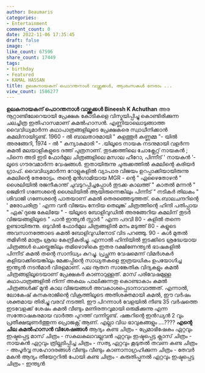 ```yaml
---
author: Beaumaris
categories:
- Entertainment
comment_count: 0
date: 2022-11-06 17:35:45
draft: false
image: ''
like_count: 67596
share_count: 17449
tags:
- birthday
- Featured
- KAMAL HASSAN
title: ഉലകനായകന് പൊറന്തനാൾ വാഴ്ത്തുക്കൾ, ആശംസകൾ നേരാം ...
view_count: 1586277
---
```


**ഉലകനായകന് പൊറന്തനാൾ വാഴ്ത്തുക്കൾ** **Bineesh K Achuthan** അര നൂറ്റാണ്ടിലേറെയായി പ്രേക്ഷക കോടികളെ വിസ്മയിപ്പിച്ചു കൊണ്ടിരിക്കുന്ന ചലച്ചിത്ര ഇതിഹാസമാണ് കമൽഹാസൻ. എണ്ണിയാലൊടുങ്ങാത്ത വൈവിധ്യമാർന്ന കഥാപാത്രങ്ങളിലൂടെ പ്രേക്ഷകരെ സ്വാധീനിക്കാൻ കമലിനായിട്ടുണ്ട്. 1960 - ൽ ബാലതാരമായി " കുളത്തൂർ കണ്ണമ്മ "- യിൽ അരങ്ങേറി, 1974 - ൽ " കന്യാകുമാരി "- .യിലൂടെ നായക നടനുമായി വളർന്ന കമൽ മലയാളികളുടെ ദത്ത് പുത്രനാണ്. തുടക്കത്തിലെ ചോക്ലേറ്റ് നായകൻ ; പിന്നെ അടി ഇടി ഫോർമുല ചിത്രങ്ങളിലെ മസാല ഹീറോ, പിന്നീട് ' നായകൻ '- ലൂടെ ഗൗരവമാർന്ന വേഷങ്ങൾ. ഇതായിരുന്നു ചുരുക്കത്തിൽ കമലിന്റെ കരിയർ ഗ്രാഫ്. വൈവിധ്യമാർന്ന റോളുകളിൽ വ്യാപാര വിജയം ഉറപ്പാക്കിയായിരുന്നു കമലിന്റെ തേരോട്ടം. തന്റെ മുൻഗാമിയായ MGR - ന്റെ " ഏഴൈതോഴൻ " ശൈലിയിൽ രജനീകാന്ത് ചുവടുറപ്പിച്ചപ്പോൾ തുടക്ക കാലത്ത് " കാതൽ മന്നൻ " ജെമിനി ഗണേശന്റെ ശൈലിയിൽ ആയിരുന്നെങ്കിലും പിന്നീട് " നടികർ തിലകം " ശിവാജി ഗണേശന്റെ പാതയാണ് കമൽ തെരഞ്ഞെടുത്തത്. കെ.ബാലചന്ദറിന്റെ ' മരോചരിത്ര ' എന്ന വൻ വിജയം നേടിയ തെലുങ്ക് ചിത്രത്തിന്റെ ഹിന്ദി പതിപ്പായ " ഏക് ദുജെ കേലിയേ " - യിലൂടെ ബോളിവുഡിൽ അരങ്ങേറിയ കമലിന് തുടർ വിജയങ്ങളിലൂടെ " പാൻ ഇന്ത്യൻ സ്റ്റാർ " എന്ന പദവി 80 - കളിൽ തന്നെ ഉണ്ടായിരുന്നു. ഒടുവിൽ ഫോർമുല ചിത്രങ്ങളിൽ മനം മടുത്ത് 80 - കളുടെ അവസാനത്തോടെ കമൽ ബോളിവുഡിനോട് വിട പറഞ്ഞു. 90 - കൾ മുതൽ തമിഴിൽ മാത്രം ശ്രദ്ധ കേന്ദ്രീകരിച്ചു. എന്നാൽ ഹിന്ദിയിൽ ഇടക്കിടെ ശ്രദ്ധേയായ ചിത്രങ്ങൾ ചെയ്തെങ്കിലും തമിഴൊഴികെ ഇതര ദക്ഷിണേന്ത്യൻ ഭാഷകളിൽ പിന്നീട് കമൽ തന്റെ സാനിധ്യം കുറച്ചു. പ്രച്ഛന്ന വേഷമെന്ന് വിമർശകർ കളിയാക്കിയെങ്കിലും മേക്കപ്പിന്റെ സാധ്യതകളെ ഇത്രയധികം ഉപയോഗിച്ച ഇന്ത്യൻ നടൻമാർ വിരളമാണ്. പല നൂതന സാങ്കേതിക വിദ്യകളും കമൽ ചിത്രങ്ങളിലൂടെയാണ് പ്രേക്ഷകർ കാണാറുള്ളത്. മാസ് പരിവേഷമുള്ള കഥാപാത്രങ്ങളിൽ നിന്ന് അകലം പാലിക്കുന്നതു കൊണ്ടാകാം കമൽ ചിത്രങ്ങൾക്ക് മുൻ കാല വിജയങ്ങൾ അവകാശപ്പെടാനാവാത്തത്. എന്നാൽ, ലോകേഷ് കനകരാജിന്റെ വിക്രത്തിലൂടെ അതിശക്തമായി കമൽ, ഈ വർഷം ശക്തമായ തിരിച്ചു വരവ് നടത്തി. ഈ പിറന്നാൾ വേളയിൽ നീണ്ട 35 വർഷത്തെ ഇടവേളക്ക് ശേഷം കമൽ വീണ്ടും മണിരത്നവുമായി ഒരുമിക്കുന്നു എന്ന സന്തോഷകരമായ വാർത്ത പുറത്ത് വന്നിട്ടുണ്ട്. ഷങ്കറിന്റെ ഇൻഡ്യൻ 2 വും പ്രതീക്ഷയുണർത്തുന്ന പ്രൊജക്റ്റ് ആണ്. എല്ലാ വിധ ഭാവുകങ്ങളും ....???? **എന്റെ ചില കമൽഹാസൻ വിശേഷങ്ങൾ** ആദ്യം കണ്ട ചിത്രം - പ്രേമാഭിഷേകം ഏറ്റവും ഇഷ്ടപ്പെട്ട മാസ് ചിത്രം - സകലകലാവല്ലവൻ ഏറ്റവും ഇഷ്ടപ്പെട്ട ക്ലാസ് ചിത്രം - നായകൻ ഏറ്റവും ത്രില്ലടിപ്പിച്ച ചിത്രം - സത്യ ഏറ്റവും കൂടുതൽ തവണ കണ്ട ചിത്രം - അപൂർവ്വ സഹോദരങ്ങൾ വീണ്ടും വീണ്ടും കാണാനാഗ്രഹിക്കുന്ന ചിത്രം - തേവർ മകൻ ആദ്യം തീയേറ്ററിൽ പോയി കണ്ട ചിത്രം - കുരുതിപ്പുനൽ ഏറ്റവും ഇഷ്ടപ്പെട്ട ചിത്രം - ഇന്ത്യൻ